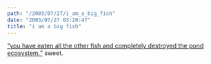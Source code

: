 ```yaml
---
path: "/2003/07/27/i_am_a_big_fish" 
date: "2003/07/27 03:20:47" 
title: "i am a big fish" 
---
```

<p><a href="http://www.xgenstudios.com/fishy/index.htm"><q>you have eaten all the other fish and completely destroyed the pond ecosystem.</q></a> sweet.</p>
